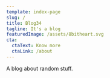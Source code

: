 ```yaml
---
template: index-page
slug: /
title: Blog34
tagline: It's a blog
featuredImage: /assets/8bitheart.svg
cta:
  ctaText: Know more
  ctaLink: /about
---
```

A blog about random stuff.